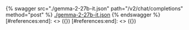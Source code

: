 [#references:start]: <> ({ "template": "openapi" })
[#references:start]: <> ({ "template": "openapi" })
{% swagger src="./gemma-2-27b-it.json" path="/v2/chat/completions" method="post" %}
[./gemma-2-27b-it.json](./gemma-2-27b-it.json)
{% endswagger %}
[#references:end]: <> ({})
[#references:end]: <> ({})